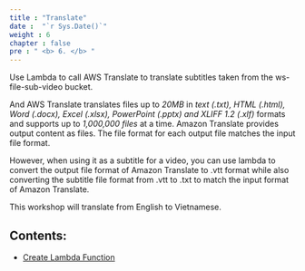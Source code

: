 ```yaml
---
title : "Translate"
date :  "`r Sys.Date()`" 
weight : 6 
chapter : false
pre : " <b> 6. </b> "
---
```


Use Lambda to call AWS Translate to translate subtitles taken from the ws-file-sub-video bucket.

And AWS Translate translates files up to *20MB* in *text (.txt), HTML (.html), Word (.docx), Excel (.xlsx), PowerPoint (.pptx) and XLIFF 1.2 (.xlf)* formats and supports up to *1,000,000 files* at a time. Amazon Translate provides output content as files. The file format for each output file matches the input file format.

However, when using it as a subtitle for a video, you can use lambda to convert the output file format of Amazon Translate to .vtt format while also converting the subtitle file format from .vtt to .txt to match the input format of Amazon Translate.

This workshop will translate from English to Vietnamese.

## Contents:

- [Create Lambda Function](./6.1-Lambda-Transl/)